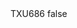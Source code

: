 <?xml version="1.0" encoding="UTF-8"?>
<CustomMetadata xmlns="http://soap.sforce.com/2006/04/metadata">
    <label>TXU686</label>
    <protected>false</protected>
</CustomMetadata>

